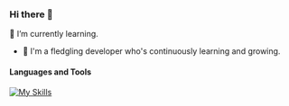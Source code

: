 ### Hi there 👋
🌱 I’m currently learning.
- 🌱 I'm a fledgling developer who's continuously learning and growing.



#### Languages and Tools
[![My Skills](https://skillicons.dev/icons?i=ts,react,js,html,css,vite,git,github)](https://skillicons.dev)

<!--
**KristinaValu/KristinaValu** is a ✨ _special_ ✨ repository because its `README.md` (this file) appears on your GitHub profile.

Here are some ideas to get you started:

- 🔭 I’m currently working on ...
- 🌱 I’m currently learning.
- 👯 I’m looking to collaborate on ...
- 🤔 I’m looking for help with ...
- 💬 Ask me about ...
- 📫 How to reach me: ...
- 😄 Pronouns: ...
- ⚡ Fun fact: ...
-->
